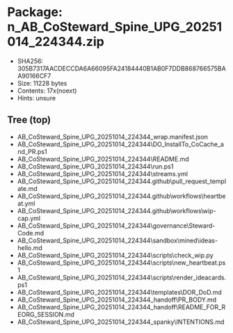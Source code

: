 # Package: n_AB_CoSteward_Spine_UPG_20251014_224344.zip

* SHA256: 305B7317AACDECCDA6A66095FA24184440B1AB0F7DDB868766575BAA90166CF7
* Size:   11228 bytes
* Contents: 17x(noext)
* Hints:  unsure

## Tree (top)
- AB_CoSteward_Spine_UPG_20251014_224344\_wrap.manifest.json
- AB_CoSteward_Spine_UPG_20251014_224344\DO_InstallTo_CoCache_and_PR.ps1
- AB_CoSteward_Spine_UPG_20251014_224344\README.md
- AB_CoSteward_Spine_UPG_20251014_224344\run.ps1
- AB_CoSteward_Spine_UPG_20251014_224344\streams.yml
- AB_CoSteward_Spine_UPG_20251014_224344\.github\pull_request_template.md
- AB_CoSteward_Spine_UPG_20251014_224344\.github\workflows\heartbeat.yml
- AB_CoSteward_Spine_UPG_20251014_224344\.github\workflows\wip-cap.yml
- AB_CoSteward_Spine_UPG_20251014_224344\governance\Steward-Code.md
- AB_CoSteward_Spine_UPG_20251014_224344\sandbox\mined\ideas-hello.md
- AB_CoSteward_Spine_UPG_20251014_224344\scripts\check_wip.py
- AB_CoSteward_Spine_UPG_20251014_224344\scripts\new_heartbeat.ps1
- AB_CoSteward_Spine_UPG_20251014_224344\scripts\render_ideacards.ps1
- AB_CoSteward_Spine_UPG_20251014_224344\templates\DOR_DoD.md
- AB_CoSteward_Spine_UPG_20251014_224344\_handoff\PR_BODY.md
- AB_CoSteward_Spine_UPG_20251014_224344\_handoff\README_FOR_REORG_SESSION.md
- AB_CoSteward_Spine_UPG_20251014_224344\_spanky\INTENTIONS.md

